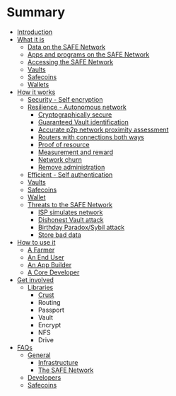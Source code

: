 # Summary

* [Introduction](README.md)
* [What it is](what_it_is/README.md)
   * [Data on the SAFE Network](what_it_is/data_on_the_safe_network.md)
   * [Apps and programs on the SAFE Network](what_it_is/apps_and_programs_on_the_safe_network.md)
   * [Accessing the SAFE Network](what_it_is/costs_of_using_the_safe_network.md)
   * [Vaults](what_it_is/vaults.md)
   * [Safecoins](what_it_is/safecoins.md)
   * [Wallets](what_it_is/wallets.md)
* [How it works](how_it_works/README.md)
   * [Security - Self encryption](system_components/self_encryption.md)
   * [Resilience - Autonomous network](system_components/autonomous_network.md)
       * [Cryptographically secure](system_components/cryptographically_secure.md)
       * [Guaranteed Vault identification](system_components/guaranteed_vault_identification.md)
       * [Accurate p2p network proximity assessment](system_components/accurate_p2p_network_proximity_assessment.md)
       * [Routers with connections both ways](system_components/routers_with_connections_both_ways.md)
       * [Proof of resource](system_components/proof_of_resources.md)
       * [Measurement and reward](system_components/measurement_and_reward.md)
       * [Network churn](system_components/network_churn.md)
       * [Remove administration](system_components/remove_administration.md)
   * [Efficient - Self authentication](system_components/self_authentication.md)
   * [Vaults](how_it_works/vault.md)
   * [Safecoins](how_it_works/safecoin.md)
   * [Wallet](how_it_works/wallet.md)
   * [Threats to the SAFE Network](attacks/README.md)
       * [ISP simulates network](attacks/isp_simulates_network.md)
       * [Dishonest Vault attack](attacks/dishonest_vault_attack.md)
       * [Birthday Paradox/Sybil attack](attacks/birthday_paradoxsybil_attack.md)
       * [Store bad data](attacks/store_bad_data.md)
* [How to use it](how_to_use_it/README.md)
   * [A Farmer](how_to_use_it/farmers.md)
   * [An End User](how_to_use_it/an_end_user.md)
   * [An App Builder](how_to_use_it/app_devs.md)
   * [A Core Developer](how_to_use_it/a_core_developer.md)
* [Get involved](get_involved/README.md)
   * [Libraries](get_involved/Libraries.md)
        * [Crust](en/detail/Crust.md)
        * Routing 
        * Passport
        * Vault
        * Encrypt
        * NFS
        * Drive
* [FAQs](faqs/README.md)
   * [General](faqs/general.md)
       * [Infrastructure](faqs/infrastructure.md)
       * [The SAFE Network](faqs/the_safe_network.md)
   * [Developers](faqs/developers.md)
   * [Safecoins](faqs/safecoin.md)

